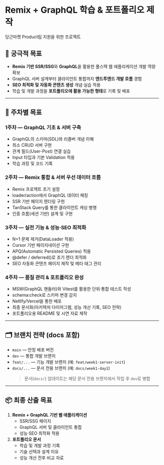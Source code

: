 # Remix + GraphQL 학습 & 포트폴리오 제작  
당근마켓 Product팀 지원을 위한 프로젝트

## 🎯 궁극적 목표
- **Remix 기반 SSR/SSG**와 **GraphQL**을 활용한 풀스택 웹 애플리케이션 개발 역량 확보
- GraphQL 서버 설계부터 클라이언트 통합까지 **엔드투엔드 개발 흐름** 경험
- **SEO 최적화 및 자동화 콘텐츠 생성** 개념·실습 적용
- 학습 및 개발 과정을 **포트폴리오에 활용 가능한 형태**로 기록 및 배포

---

## 📅 주차별 목표

### 1주차 — GraphQL 기초 & 서버 구축
- GraphQL의 스키마(SDL)와 리졸버 개념 이해
- 최소 CRUD 서버 구현
- 관계 필드(User-Post) 연결 실습
- Input 타입과 기본 Validation 적용
- 학습 과정 및 코드 기록

### 2주차 — Remix 통합 & 서버 우선 데이터 흐름
- Remix 프로젝트 초기 설정
- loader/action에서 GraphQL 데이터 패칭
- SSR 기반 페이지 렌더링 구현
- TanStack Query를 통한 클라이언트 캐싱 병행
- 인증 흐름(세션 기반) 설계 및 구현

### 3주차 — 실전 기능 & 성능·SEO 최적화
- N+1 문제 제거(DataLoader 적용)
- Cursor 기반 페이지네이션 구현
- APQ(Automatic Persisted Queries) 적용
- @defer / deferred()로 초기 렌더 최적화
- SEO 자동화 콘텐츠 페이지 제작 및 메타 태그 관리

### 4주차 — 품질 관리 & 포트폴리오 완성
- MSW(GraphQL 핸들러)와 Vitest를 활용한 단위·통합 테스트 작성
- schema:check로 스키마 변경 감지
- Netlify/Vercel을 통한 배포
- 최종 문서화(아키텍처 다이어그램, 성능 개선 기록, SEO 전략)
- 포트폴리오용 README 및 시연 자료 제작

---

## 🗂 브랜치 전략 (docs 포함)
- `main` — 안정 배포 버전
- `dev` — 통합 개발 브랜치  
- `feat/...` — 기능 개발 브랜치 (예: `feat/week1-server-init`)
- `docs/...` — 문서 전용 브랜치 (예: `docs/week1-day1`)  
  > 문서(`docs/`) 업데이트는 해당 문서 전용 브랜치에서 작업 후 `dev`로 병합


---

## 📦 최종 산출 목표
1. **Remix + GraphQL 기반 웹 애플리케이션**
   - SSR/SSG 페이지
   - GraphQL 서버 및 클라이언트 통합
   - 성능·SEO 최적화 적용
2. **포트폴리오 문서**
   - 학습 및 개발 과정 기록
   - 기술 선택과 설계 이유
   - 성능 개선 전후 비교 자료

